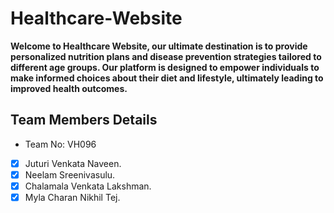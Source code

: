 # Healthcare-Website
**Welcome to Healthcare Website, our ultimate destination is to provide personalized nutrition plans and disease prevention strategies tailored to different age groups. Our platform is designed to empower individuals to make informed choices about their diet and lifestyle, ultimately leading to improved health outcomes.**

## Team Members Details
- Team No: VH096
- [X] Juturi Venkata Naveen.
- [X] Neelam Sreenivasulu.
- [X] Chalamala Venkata Lakshman.
- [X] Myla Charan Nikhil Tej.
